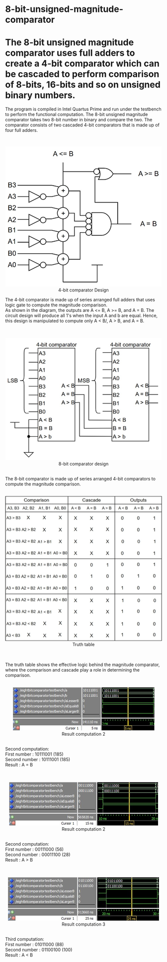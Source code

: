 # 8-bit-unsigned-magnitude-comparator
# The 8-bit unsigned magnitude comparator uses full adders to create a 4-bit comparator which can be cascaded to perform comparison of 8-bits, 16-bits and so on unsigned binary numbers.

The program is compiled in Intel Quartus Prime and run under the testbench to perform the functional computation.
The 8-bit unsigned magnitude comparator takes two 8-bit number in binary and compare the two.
The comparator consists of two cascaded 4-bit comparators that is made up of four full adders.

<br />
<p align="center">
  <img src="Sources/4-bit comparator design.jpg"><br />
  4-bit comparator Design
</p>
The 4-bit comparator is made up of series arranged full adders that uses logic gate to compute the magnitude comparison.
<br />
As shown in the diagram, the outputs are A <= B, A >= B, and A = B. The circuit design will produce all 1's when the input A and b are equal. Hence, this design is manipulated to compute only A < B/, A > B, and A = B.
<br />

<br />
<br />
<p align="center">
  <img src="Sources/8-bit comparator design.jpg"/><br />
  8-bit comparator design
</p>
<br />
The 8-bit comparator is made up of series arranged 4-bit comparators to compute the magnitude comparison.
<br />

<br />
<p align="center">
  <img src="Sources/Truth Table.jpg"/><br />
  Truth table
</p>
<br />
<br />
The truth table shows the effective logic behind the magnitude comparator, where the comparison and cascade play a role in determining the comparison.
<br />

<br />
<p align="center">
  <img src="Sources/Result1.jpg"/><br />
  Result computation 2
</p>
<br />
Second computation:<br />
First number  : 10111001 (185)<br />
Second number : 10111001 (185)<br />
Result        : A = B         <br />
<br />

<br />
<p align="center">
  <img src="Sources/Result2.jpg"/><br />
  Result computation 2
</p>
<br />
Second computation:<br />
First number  : 00111000 (56)<br />
Second number : 00011100 (28)<br />
Result        : A > B        <br />
<br />

<br />
<p align="center">
  <img src="Sources/Result3.jpg"/><br />
  Result computation 3
</p>
<br />
Third computation:<br />
First number  : 01011000 (88)<br />
Second number : 01100100 (100)<br />
Result        : A < B         <br />
<br />
